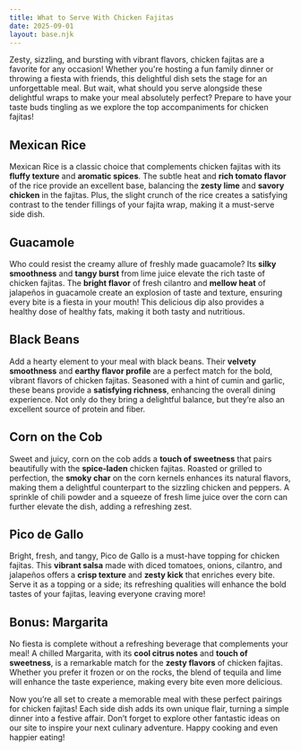 ```yaml
---
title: What to Serve With Chicken Fajitas
date: 2025-09-01
layout: base.njk
---
```


Zesty, sizzling, and bursting with vibrant flavors, chicken fajitas are a favorite for any occasion! Whether you're hosting a fun family dinner or throwing a fiesta with friends, this delightful dish sets the stage for an unforgettable meal. But wait, what should you serve alongside these delightful wraps to make your meal absolutely perfect? Prepare to have your taste buds tingling as we explore the top accompaniments for chicken fajitas!

## **Mexican Rice**
Mexican Rice is a classic choice that complements chicken fajitas with its **fluffy texture** and **aromatic spices**. The subtle heat and **rich tomato flavor** of the rice provide an excellent base, balancing the **zesty lime** and **savory chicken** in the fajitas. Plus, the slight crunch of the rice creates a satisfying contrast to the tender fillings of your fajita wrap, making it a must-serve side dish.

## **Guacamole**
Who could resist the creamy allure of freshly made guacamole? Its **silky smoothness** and **tangy burst** from lime juice elevate the rich taste of chicken fajitas. The **bright flavor** of fresh cilantro and **mellow heat** of jalapeños in guacamole create an explosion of taste and texture, ensuring every bite is a fiesta in your mouth! This delicious dip also provides a healthy dose of healthy fats, making it both tasty and nutritious.

## **Black Beans**
Add a hearty element to your meal with black beans. Their **velvety smoothness** and **earthy flavor profile** are a perfect match for the bold, vibrant flavors of chicken fajitas. Seasoned with a hint of cumin and garlic, these beans provide a **satisfying richness**, enhancing the overall dining experience. Not only do they bring a delightful balance, but they’re also an excellent source of protein and fiber.

## **Corn on the Cob**
Sweet and juicy, corn on the cob adds a **touch of sweetness** that pairs beautifully with the **spice-laden** chicken fajitas. Roasted or grilled to perfection, the **smoky char** on the corn kernels enhances its natural flavors, making them a delightful counterpart to the sizzling chicken and peppers. A sprinkle of chili powder and a squeeze of fresh lime juice over the corn can further elevate the dish, adding a refreshing zest.

## **Pico de Gallo**
Bright, fresh, and tangy, Pico de Gallo is a must-have topping for chicken fajitas. This **vibrant salsa** made with diced tomatoes, onions, cilantro, and jalapeños offers a **crisp texture** and **zesty kick** that enriches every bite. Serve it as a topping or a side; its refreshing qualities will enhance the bold tastes of your fajitas, leaving everyone craving more!

## Bonus: Margarita
No fiesta is complete without a refreshing beverage that complements your meal! A chilled Margarita, with its **cool citrus notes** and **touch of sweetness**, is a remarkable match for the **zesty flavors** of chicken fajitas. Whether you prefer it frozen or on the rocks, the blend of tequila and lime will enhance the taste experience, making every bite even more delicious.

Now you’re all set to create a memorable meal with these perfect pairings for chicken fajitas! Each side dish adds its own unique flair, turning a simple dinner into a festive affair. Don’t forget to explore other fantastic ideas on our site to inspire your next culinary adventure. Happy cooking and even happier eating!